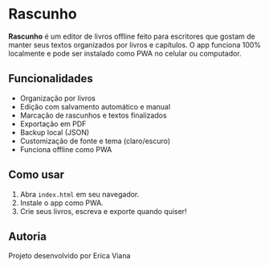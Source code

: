 # Rascunho

**Rascunho** é um editor de livros offline feito para escritores que gostam de manter seus textos organizados por livros e capítulos. O app funciona 100% localmente e pode ser instalado como PWA no celular ou computador.

## Funcionalidades

- Organização por livros
- Edição com salvamento automático e manual
- Marcação de rascunhos e textos finalizados
- Exportação em PDF
- Backup local (JSON)
- Customização de fonte e tema (claro/escuro)
- Funciona offline como PWA

## Como usar

1. Abra `index.html` em seu navegador.
2. Instale o app como PWA.
3. Crie seus livros, escreva e exporte quando quiser!

## Autoria

Projeto desenvolvido por Erica Viana
